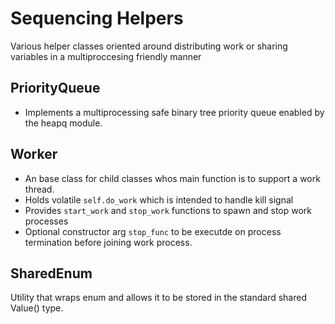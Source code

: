 # Sequencing Helpers
Various helper classes oriented around distributing work or sharing variables in a multiproccesing friendly manner

## PriorityQueue
* Implements a multiprocessing safe binary tree priority queue enabled by the heapq module.

## Worker
* An base class for child classes whos main function is to support a work thread.
* Holds volatile `self.do_work` which is intended to handle kill signal
* Provides `start_work` and `stop_work` functions to spawn and stop work processes
* Optional constructor arg `stop_func` to be executde on process termination before joining work process.

## SharedEnum
Utility that wraps enum and allows it to be stored in the standard shared Value() type.
